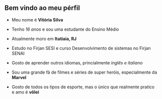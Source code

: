 ## Bem vindo ao meu pérfil

- Meu nome é **Vitória Silva**

- Tenho *16 anos* e sou uma estudante do Ensino Médio

- Atualmente moro em **Itatiaia, RJ**

- Estudo no Firjan SESI e curso Desenvolvimento de sistemas no Firjan SENAI

- Gosto de aprender outros idiomas, princialmente *inglês e italiano*

- Sou uma grande fã de filmes e séries de super heróis, especialmente da **Marvel**

- Gosto de todos os tipos de esporte, mas o único que realmente pratico e amo é **vôlei**